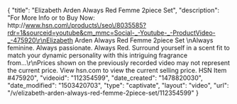 {
    "title": "Elizabeth Arden Always Red Femme 2piece Set",
    "description": "For More Info or to Buy Now: http:\/\/www.hsn.com\/products\/seo\/8035585?rdr=1&sourceid=youtube&cm_mmc=Social-_-Youtube-_-ProductVideo-_-475920\r\nElizabeth Arden Always Red Femme 2piece Set \nAlways feminine. Always passionate. Always Red. Surround yourself in a scent fit to match your dynamic personality with this intriguing fragrance from...\r\nPrices shown on the previously recorded video may not represent the current price.  View hsn.com to view the current selling price. HSN Item #475920",
    "videoid": "112354599",
    "date_created": "1478820030",
    "date_modified": "1503420703",
    "type": "captivate",
    "layout": "video",
    "url": "\/v\/elizabeth-arden-always-red-femme-2piece-set\/112354599"
}